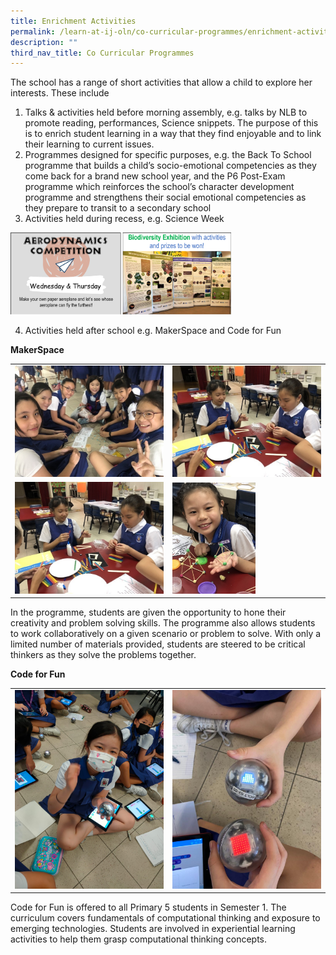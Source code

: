 ```yaml
---
title: Enrichment Activities
permalink: /learn-at-ij-oln/co-curricular-programmes/enrichment-activities/
description: ""
third_nav_title: Co Curricular Programmes
---
```

<p>The school has a range of short activities that allow a child to explore her interests. These include</p>
<ol>
<li>Talks &amp; activities held before morning assembly, e.g. talks by NLB to promote reading, performances, Science snippets. The purpose of this is to enrich student learning in a way that they find enjoyable and to link their learning to current issues.</li>
<li>Programmes designed for specific purposes, e.g. the Back To School programme that builds a child&rsquo;s socio-emotional competencies as they come back for a brand new school year, and the P6 Post-Exam programme which reinforces the school&rsquo;s character development programme and strengthens their social emotional competencies as they prepare to transit to a secondary school</li>
<li>Activities held during recess, e.g. Science Week</li>
</ol>
<img style="width: 70%;" src="/images/ea1.png" />
<ol start="4">
<li>Activities held after school e.g. MakerSpace and Code for Fun</li>
</ol>
<p><strong>MakerSpace</strong></p>
<table style="border-collapse: collapse; width: 100%;" border="0">
<tbody>
<tr>
<td style="width: 50%;"><img src="/images/ea2.jpg"></td>
<td style="width: 50%;"><img src="/images/ea3.jpg"></td>
</tr>
<tr>
<td style="width: 50%;"><img src="/images/ea4.jpg"></td>
<td style="width: 50%;"><img style="width: 56%;" src="/images/ea5.jpg"></td>
</tr>
</tbody>
</table>
<p>In the programme, students are given the opportunity to hone their creativity&nbsp;and problem solving skills. The programme also allows students to work collaboratively&nbsp;on a given scenario or problem to solve. With only a limited number of materials&nbsp;provided, students are steered to be critical thinkers as they solve the problems together.</p>
<p><strong>Code for Fun</strong></p>
<table style="border-collapse: collapse; width: 100%;" border="0">
<tbody>
<tr>
<td style="width: 50%;"><img src="/images/ea6.jpg"></td>
<td style="width: 50%;"><img src="/images/ea7.jpg"></td>
</tr>
</tbody>
</table>
<p>Code for Fun is offered to all Primary 5 students in Semester 1. The curriculum covers fundamentals of computational thinking and exposure to emerging technologies. Students are involved in experiential learning activities to help them grasp computational thinking concepts.</p>